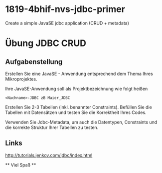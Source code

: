 # 1819-4bhif-nvs-jdbc-primer
Create a simple JavaSE jdbc application (CRUD + metadata)

# Übung JDBC CRUD

## Aufgabenstellung

Erstellen Sie eine JavaSE - Anwendung entsprechend dem Thema Ihres Mikroprojektes.

Ihre JavaSE-Anwendung soll als Projektbezeichnung wie folgt heißen

```
<Nachname>-JDBC zB Maier_JDBC
```

Erstellen Sie 2-3 Tabellen (inkl. benannter Constraints).
Befüllen Sie die Tabellen mit Datensätzen und testen Sie die Korrektheit Ihres Codes.

Verwenden Sie Jdbc-Metadata, um auch die Datentypen, Constraints und die korrekte Struktur Ihrer Tabellen zu testen.


## Links

<http://tutorials.jenkov.com/jdbc/index.html>

** Viel Spaß **
